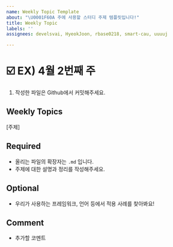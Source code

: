 ```yaml
---
name: Weekly Topic Template
about: "\U0001F60A 주에 사용할 스터디 주제 템플릿입니다!"
title: Weekly Topic
labels: ''
assignees: develsvai, HyeokJoon, rbase0218, smart-cau, uuuuj

---
```


# ☑️ EX) 4월 2번째 주

1. 작성한 파일은 Github에서 커밋해주세요.

## Weekly Topics
[주제]

## Required
- 올리는 파일의 확장자는 `.md` 입니다.
- 주제에 대한 설명과 정리를 작성해주세요.

## Optional
- 우리가 사용하는 프레임워크, 언어 등에서 적용 사례를 찾아봐요!

## Comment
- 추가할 코멘트
